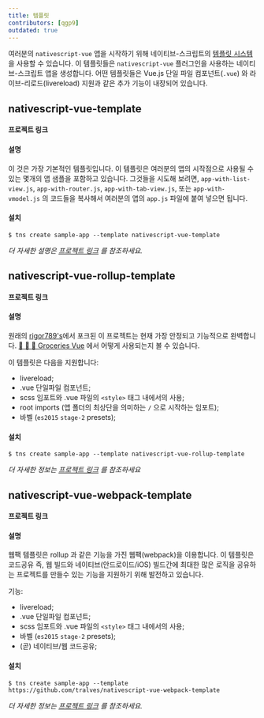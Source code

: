 ```yaml
---
title: 템플릿
contributors: [qgp9]
outdated: true
---
```


여러분의 `nativescript-vue` 앱을 시작하기 위해 네이티브-스크립트의 [템플릿 시스템](https://docs.nativescript.org/tooling/app-templates)을 사용할 수 있습니다. 이 템플릿들은 `nativescript-vue` 플러그인을 사용하는 네이티브-스크립트 앱을 생성합니다. 어떤 템플릿들은 Vue.js 단일 파일 컴포넌트(`.vue`) 와 라이브-리로드(livereload) 지원과 같은 추가 기능이 내장되어 있습니다.

## nativescript-vue-template

#### 프로젝트 링크

[](https://github.com/tralves/nativescript-vue-template)

#### 설명

이 것은 가장 기본적인 템플릿입니다. 이 템플릿은 여러분의 앱의 시작점으로 사용될 수 있는 몇개의 앱 샘플을 포함하고 있습니다. 그것들을 시도해 보려면, `app-with-list-view.js`, `app-with-router.js`, `app-with-tab-view.js`, 또는 `app-with-vmodel.js` 의 코드들을 복사해서 여러분의 앱의 `app.js` 파일에 붙여 넣으면 됩니다.

#### 설치

```shell
$ tns create sample-app --template nativescript-vue-template
```

*더 자세한 설명은 [프로젝트 링크](https://github.com/tralves/nativescript-vue-template) 를 참조하세요.*

## nativescript-vue-rollup-template

#### 프로젝트 링크

[](https://github.com/tralves/nativescript-vue-rollup-template)

#### 설명
원래의 [rigor789's](https://github.com/rigor789/nativescript-vue-rollup-template)에서 포크된 이 프로젝트는 현재 가장 안정되고 기능적으로 완벽합니다. [🍏 🍍 🍓 Groceries Vue](https://github.com/tralves/groceries-ns-vue) 에서 어떻게 사용되는지 볼 수 있습니다.

이 템플릿은 다음을 지원합니다:

- livereload;
- .vue 단일파일 컴포넌트;
- scss 임포트와 .vue 파일의 `<style>` 태그 내에서의 사용;
- root imports (앱 폴더의 최상단을 의미하는 `/` 으로 시작하는 임포트);
- 바벨 (`es2015`  `stage-2` presets);

#### 설치

```shell
$ tns create sample-app --template nativescript-vue-rollup-template
```

*더 자세한 정보는 [프로젝트 링크](https://github.com/tralves/nativescript-vue-rollup-template) 를 참조하세요*

## nativescript-vue-webpack-template

#### 프로젝트 링크

[](https://github.com/tralves/nativescript-vue-webpack-template)

#### 설명

웹팩 템플릿은 rollup 과 같은 기능을 가진 웹팩(webpack)을 이용합니다.
이 템플릿은 코드공유 즉, 웹 빌드와 네이티브(안드로이드/iOS) 빌드간에 최대한 많은 로직을 공유하는 프로젝트를 만들수 있는 기능을 지원하기 위해 발전하고 있습니다.


 기능:

- livereload;
- .vue 단일파일 컴포넌트;
- scss 임포트와 .vue 파일의 `<style>` 태그 내에서의 사용;
- 바벨 (`es2015`  `stage-2` presets);
- (곧) 네이티브/웹 코드공유;

#### 설치

```shell
$ tns create sample-app --template https://github.com/tralves/nativescript-vue-webpack-template
```

*더 자세한 정보는 [프로젝트 링크](https://github.com/tralves/nativescript-vue-webpack-template) 를 참조하세요.*

